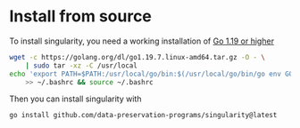 # Install from source

To install singularity, you need a working installation of [Go 1.19 or higher](https://golang.org/dl/)

```sh
wget -c https://golang.org/dl/go1.19.7.linux-amd64.tar.gz -O - \
    | sudo tar -xz -C /usr/local
echo 'export PATH=$PATH:/usr/local/go/bin:$(/usr/local/go/bin/go env GOPATH)/bin' \
    >> ~/.bashrc && source ~/.bashrc
```

Then you can install singularity with

```sh
go install github.com/data-preservation-programs/singularity@latest
```
